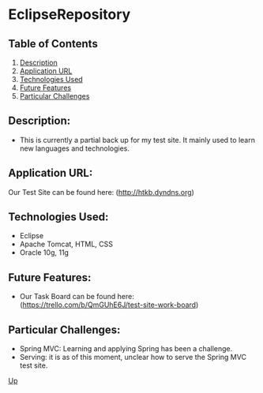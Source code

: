 # EclipseRepository

## Table of Contents
1.  [Description](#description)
2.  [Application URL](#appication-url)
3.  [Technologies Used](#technologies-used)
4.  [Future Features](#future-features)
5.  [Particular Challenges](#particular-challenges)

## Description:
* This is currently a partial back up for my test site.  It mainly used to learn new languages and technologies.

## Application URL:
Our Test Site can be found here: (http://htkb.dyndns.org)

## Technologies Used:
* Eclipse
* Apache Tomcat, HTML, CSS
* Oracle 10g, 11g

## Future Features:
* Our Task Board can be found here: (https://trello.com/b/QmGUhE6J/test-site-work-board)

## Particular Challenges:
* Spring MVC: Learning and applying Spring has been a challenge.
* Serving: it is as of this moment, unclear how to serve the Spring MVC test site.

[Up](README.md)